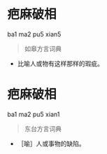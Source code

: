 # 疤麻破相
ba1 ma2 pu5 xian5
> 如皋方言词典
- 比喻人或物有这样那样的瑕疵。

# 疤麻破相
ba1 ma2 pu5 xian1
> 东台方言词典
- ［喻］人或事物的缺陷。
